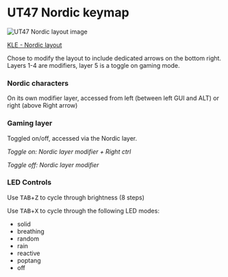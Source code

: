 # UT47 Nordic keymap

![UT47 Nordic layout image](https://i.imgur.com/xNva3Ka.png)

[KLE - Nordic layout](http://www.keyboard-layout-editor.com/##@_name=UT47%20-%20Nordic%20layout&author=neonSpork%3B&@_a:7%3B&=Esc&=Q&=W&=E&=R&=T&=Y&=U&=I&=O&=P&_w:1.5%3B&=Backspace%3B&@_c=%23c75656&a:4&w:1.25%3B&=%0A%0A%0AL3%0A%0A%0A%0A%0A%0ATab&_c=%23cccccc&a:7%3B&=A&=S&=D&=F&=G&=H&=J&=K&=L&='&_w:1.25%3B&=Enter%3B&@_w:1.5%3B&=LShift&=Z&=X&=C&=V&=B&=N&=M&=,&=.&=%2F&uarr%2F%3B&_c=%23bb45c4%3B&=L4%3B&@_c=%23cccccc%3B&=LCtrl&=LGUI&_c=%23bb45c4%3B&=L4&_c=%23cccccc%3B&=LAlt&_c=%2333aaff&w:1.25%3B&=L2&_c=%23cccccc&w:2%3B&=Space&_c=%23f5b047&w:1.25%3B&=L1&_c=%23cccccc%3B&=RCtrl&=%2F&larr%2F%3B&=%2F&darr%2F%3B&=%2F&rarr%2F%3B%3B&@_y:0.25&c=%23f5b047%3B&=%7C&=1&=2&=3&=4&=5&=6&=7&=8&=9&=0&_w:1.5%3B&=Delete%3B&@_w:1.25%3B&=&=&=&=&=&=&=&=&=+&=%2F=&=*&_w:1.25%3B&=%5C%3B&@_w:1.5%3B&=&=&=&=&=&=&=&=&=-&=%2F_&=PgUp&=%3B&@=&=&=&=Caps&_w:1.25%3B&=&_w:2%3B&=&_w:1.25%3B&=&=&=Home&=PgDn&=End%3B&@_y:0.25&c=%2333aaff%3B&=%C2%A7&=!&=%22&=%23&=%C2%A4&=%25&=%2F&&=%2F%2F&=%2F=&=+&=%5C&_w:1.5%3B&=Delete%3B&@_w:1.25%3B&=&=&=%3F&=%7B&=%5B&=(&=)&=%5D&=%7D&=F10&=F11&_w:1.25%3B&=F12%3B&@_w:1.5%3B&=&=F1&=F2&=F3&=F4&=F5&=F6&=F7&=F8&=F9&=PgUp&=%3B&@=&=&=&=Caps&_w:1.25%3B&=&_w:2%3B&=&_w:1.25%3B&=&=&=Home&=PgDn&=End%3B&@_y:0.25&c=%23c75656%3B&=Esc&=Calc&_a:5%3B&=www%0A%0A%0A%0A%0A%0Ahome&=My%0A%0A%0A%0A%0A%0AComp&=www%0A%0A%0A%0A%0A%0ARefresh&_a:7%3B&=&=&=&=&=&=PrtScr&_w:1.5%3B&=%3B&@_w:1.25%3B&=&=&=&=&=&=&=&=VolDn&=VolUp&=&=&_w:1.25%3B&=%3B&@_w:1.5%3B&=&=LEDtg&=LEDch&=&=&=RESET&=&=Mute&=&_a:5%3B&=Mouse%0AClick%0A%0A%0A%0A%0ALeft&=Mouse%0A%0A%0A%0A%0A%0AUp&=Mouse%0AClick%0A%0A%0A%0A%0ARight%3B&@_a:7%3B&=&=&=&=&_w:1.25%3B&=&_w:2%3B&=&_w:1.25%3B&=&=&_a:5%3B&=Mouse%0A%0A%0A%0A%0A%0ALeft&=Mouse%0A%0A%0A%0A%0A%0ADown&=Mouse%0A%0A%0A%0A%0A%0ARight%3B&@_y:0.25&c=%23bb45c4&a:7%3B&=&=&=%2F@&=%C2%A3&=$&=~&=&=%C2%A8&=%C2%B4&=%60&=%C3%85&_w:1.5%3B&=%3B&@_w:1.25%3B&=&=&=&=%E2%82%AC&=&=&=&=&=%5E&=%C3%98&=%C3%86&_w:1.25%3B&=%3B&@_w:1.5%3B&=&=%3C&=&=&=&=&=&=%C2%B5&=&=&=&=%3B&@=&=&=&=&_w:1.25%3B&=&_w:2%3B&=&_w:1.25%3B&=&_c=%2345b564&a:5%3B&=L5%0A%0A%0A%0A%0A%0AON&_c=%23bb45c4&a:7%3B&=&=&=%3B&@_y:0.25&c=%2345b564%3B&=Esc&=Q&=W&=E&=R&=T&=Y&=F1&=F2&=F3&=F4&_w:1.5%3B&=Backspace%3B&@_w:1.25%3B&=Tab&=A&=S&=D&=F&=G&=H&=F5&=F6&=F7&=F8&_w:1.25%3B&=Enter%3B&@_w:1.5%3B&=Shift&=1&=2&=3&=4&=5&=6&=F9&=F10&=F11&=%2F&uarr%2F%3B&_c=%23cccccc&a:5%3B&=L5%0A%0A%0A%0A%0A%0AOFF%3B&@_c=%2345b564&a:7%3B&=LCtrl&=Z&=X&=C&_w:1.25%3B&=B&_w:2%3B&=Space&_w:1.25%3B&=M&=V&=%2F&larr%2F%3B&=%2F&darr%2F%3B&=%2F&rarr%2F)

Chose to modify the layout to include dedicated arrows on the bottom right. Layers 1-4 are modifiers, layer 5 is a toggle on gaming mode.

### Nordic characters
On its own modifier layer, accessed from left (between left GUI and ALT) or right (above Right arrow)

### Gaming layer
Toggled on/off, accessed via the Nordic layer.

*Toggle on: Nordic layer modifier + Right ctrl*

*Toggle off: Nordic layer modifier*

### LED Controls

Use <kbd>TAB</kbd>+<kbd>Z</kbd> to cycle through brightness (8 steps)

Use <kbd>TAB</kbd>+<kbd>X</kbd> to cycle through the following LED modes: 

- solid
- breathing
- random
- rain
- reactive
- poptang
- off
